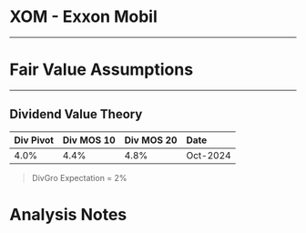 # XOM - Exxon Mobil

---

# Fair Value Assumptions

---
## Dividend Value Theory
| Div Pivot | Div MOS 10 | Div MOS 20 | Date     |
|:----------|:-----------|:-----------|:---------|
| 4.0%      | 4.4%       | 4.8%       | Oct-2024 |

> DivGro Expectation = 2%

# Analysis Notes